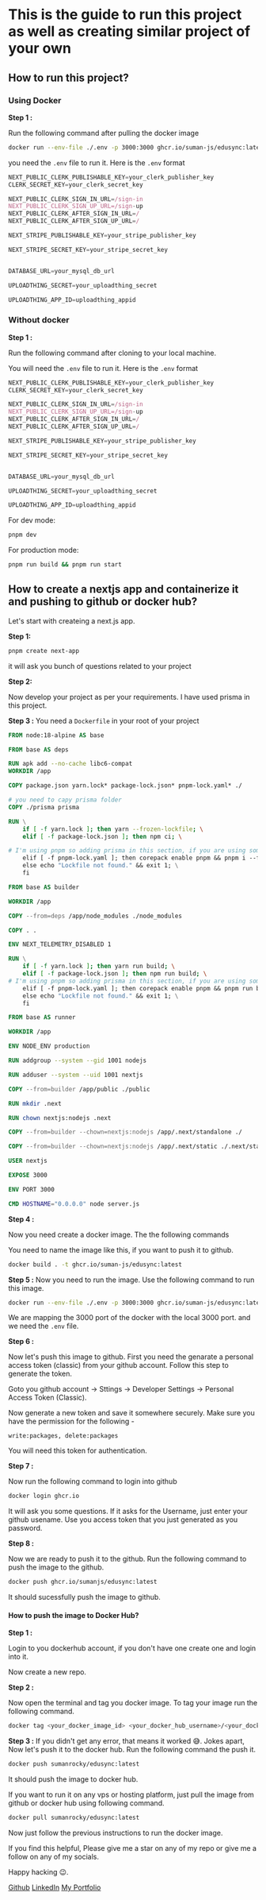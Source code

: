 # This is the guide to run this project as well as creating similar project of your own

## How to run this project?

### Using Docker

**Step 1 :**

Run the following command after pulling the docker image

```bash
docker run --env-file ./.env -p 3000:3000 ghcr.io/suman-js/edusync:latest
```

you need the `.env` file to run it. Here is the `.env` format

```javascript
NEXT_PUBLIC_CLERK_PUBLISHABLE_KEY=your_clerk_publisher_key
CLERK_SECRET_KEY=your_clerk_secret_key

NEXT_PUBLIC_CLERK_SIGN_IN_URL=/sign-in
NEXT_PUBLIC_CLERK_SIGN_UP_URL=/sign-up
NEXT_PUBLIC_CLERK_AFTER_SIGN_IN_URL=/
NEXT_PUBLIC_CLERK_AFTER_SIGN_UP_URL=/

NEXT_STRIPE_PUBLISHABLE_KEY=your_stripe_publisher_key

NEXT_STRIPE_SECRET_KEY=your_stripe_secret_key


DATABASE_URL=your_mysql_db_url

UPLOADTHING_SECRET=your_uploadthing_secret

UPLOADTHING_APP_ID=uploadthing_appid
```

### Without docker

**Step 1 :**

Run the following command after cloning to your local machine.

You will need the `.env` file to run it. Here is the `.env` format

```javascript
NEXT_PUBLIC_CLERK_PUBLISHABLE_KEY=your_clerk_publisher_key
CLERK_SECRET_KEY=your_clerk_secret_key

NEXT_PUBLIC_CLERK_SIGN_IN_URL=/sign-in
NEXT_PUBLIC_CLERK_SIGN_UP_URL=/sign-up
NEXT_PUBLIC_CLERK_AFTER_SIGN_IN_URL=/
NEXT_PUBLIC_CLERK_AFTER_SIGN_UP_URL=/

NEXT_STRIPE_PUBLISHABLE_KEY=your_stripe_publisher_key

NEXT_STRIPE_SECRET_KEY=your_stripe_secret_key


DATABASE_URL=your_mysql_db_url

UPLOADTHING_SECRET=your_uploadthing_secret

UPLOADTHING_APP_ID=uploadthing_appid
```

For dev mode:

```bash
pnpm dev
```

For production mode:

```bash
pnpm run build && pnpm run start

```

## How to create a nextjs app and containerize it and pushing to github or docker hub?

Let's start with createing a next.js app.

**Step 1:**

```bash
pnpm create next-app
```

it will ask you bunch of questions related to your project

**Step 2:**

Now develop your project as per your requirements. I have used prisma in this project.

**Step 3 :**
You need a `Dockerfile` in your root of your project

```dockerfile
FROM node:18-alpine AS base

FROM base AS deps

RUN apk add --no-cache libc6-compat
WORKDIR /app

COPY package.json yarn.lock* package-lock.json* pnpm-lock.yaml* ./

# you need to capy prisma folder
COPY ./prisma prisma

RUN \
    if [ -f yarn.lock ]; then yarn --frozen-lockfile; \
    elif [ -f package-lock.json ]; then npm ci; \

# I'm using pnpm so adding prisma in this section, if you are using something else the make the changes to there
    elif [ -f pnpm-lock.yaml ]; then corepack enable pnpm && pnpm i --frozen-lockfile && pnpm dlx prisma generate --schema=/app/prisma/schema.prisma; \
    else echo "Lockfile not found." && exit 1; \
    fi

FROM base AS builder

WORKDIR /app

COPY --from=deps /app/node_modules ./node_modules

COPY . .

ENV NEXT_TELEMETRY_DISABLED 1

RUN \
    if [ -f yarn.lock ]; then yarn run build; \
    elif [ -f package-lock.json ]; then npm run build; \
# I'm using pnpm so adding prisma in this section, if you are using something else the make the changes to there
    elif [ -f pnpm-lock.yaml ]; then corepack enable pnpm && pnpm run build && pnpm dlx prisma generate --schema=/app/prisma/schema.prisma; \
    else echo "Lockfile not found." && exit 1; \
    fi

FROM base AS runner

WORKDIR /app

ENV NODE_ENV production

RUN addgroup --system --gid 1001 nodejs

RUN adduser --system --uid 1001 nextjs

COPY --from=builder /app/public ./public

RUN mkdir .next

RUN chown nextjs:nodejs .next

COPY --from=builder --chown=nextjs:nodejs /app/.next/standalone ./

COPY --from=builder --chown=nextjs:nodejs /app/.next/static ./.next/static

USER nextjs

EXPOSE 3000

ENV PORT 3000

CMD HOSTNAME="0.0.0.0" node server.js

```

**Step 4 :**

Now you need create a docker image. The the following commands

You need to name the image like this, if you want to push it to github.

```bash
docker build . -t ghcr.io/suman-js/edusync:latest
```

**Step 5 :**
Now you need to run the image. Use the following command to run this image.

```bash
docker run --env-file ./.env -p 3000:3000 ghcr.io/suman-js/edusync:latest
```

We are mapping the 3000 port of the docker with the local 3000 port. and we need the `.env` file.

**Step 6 :**

Now let's push this image to github. First you need the genarate a personal access token (classic) from your github account. Follow this step to generate the token.

Goto you github account -> Sttings -> Developer Settings -> Personal Access Token (Classic).

Now generate a new token and save it somewhere securely. Make sure you have the permission for the following -

`write:packages,
delete:packages`

You will need this token for authentication.

**Step 7 :**

Now run the following command to login into github

```bash
docker login ghcr.io
```

It will ask you some questions. If it asks for the Username, just enter your github usename. Use you access token that you just generated as you password.

**Step 8 :**

Now we are ready to push it to the github. Run the following command to push the image to the github.

```bash
docker push ghcr.io/sumanjs/edusync:latest
```

It should sucessfully push the image to github.

#### How to push the image to Docker Hub?

**Step 1 :**

Login to you dockerhub account, if you don't have one create one and login into it.

Now create a new repo.

**Step 2 :**

Now open the terminal and tag you docker image. To tag your image run the following command.

```bash
docker tag <your_docker_image_id> <your_docker_hub_username>/<your_docker_hub_repo_name>:<tag e.g. latest or v1>
```

**Step 3 :**
If you didn't get any error, that means it worked :sweat_smile:. Jokes apart, Now let's push it to the docker hub. Run the following command the push it.

```bash
docker push sumanrocky/edusync:latest
```

It should push the image to docker hub.

If you want to run it on any vps or hosting platform, just pull the image from github or docker hub using following command.

```bash
docker pull sumanrocky/edusync:latest
```

Now just follow the previous instructions to run the docker image.

If you find this helpful, Please give me a star on any of my repo or give me a follow on any of my socials.

Happy hacking :wink:.

[Github](https://github.com/Suman-JS)
[LinkedIn](https://www.linkedin.com/in/suman7mondal/)
[My Portfolio](https://codejourneysuman.vercel.app/)
